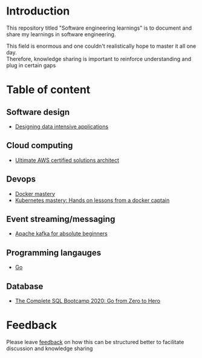 # Introduction

This repository titled "Software engineering learnings" is to document and share my learnings in software engineering.

This field is enormous and one couldn't realistically hope to master it all one day.  
Therefore, knowledge sharing is important to reinforce understanding and plug in certain gaps

# Table of content

## Software design

- [Designing data intensive applications](designing-data-intensive-applications)

## Cloud computing

- [Ultimate AWS certified solutions architect](ultimate-aws-certified-solutions-architect)

## Devops

- [Docker mastery](docker-mastery)
- [Kubernetes mastery: Hands on lessons from a docker captain](kubernetes-mastery)

## Event streaming/messaging

- [Apache kafka for absolute beginners](apache-kafka-for-absolute-beginners)

## Programming langauges

- [Go](go)

## Database

- [The Complete SQL Bootcamp 2020: Go from Zero to Hero](the-complete-sql-bootcamp)

# Feedback

Please leave [feedback](https://github.com/hanchiang/software-engineering-learnings/issues) on how this can be structured better to facilitate discussion and knowledge sharing
